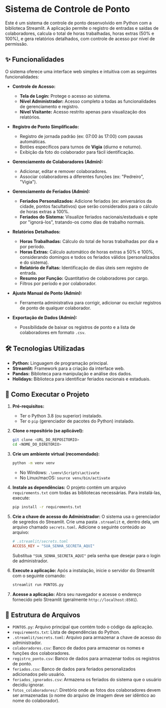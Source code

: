 # Sistema de Controle de Ponto

Este é um sistema de controle de ponto desenvolvido em Python com a biblioteca Streamlit. A aplicação permite o registro de entradas e saídas de colaboradores, calcula o total de horas trabalhadas, horas extras (50% e 100%), e gera relatórios detalhados, com controle de acesso por nível de permissão.

## ✨ Funcionalidades

O sistema oferece uma interface web simples e intuitiva com as seguintes funcionalidades:

- **Controle de Acesso:**
  - **Tela de Login:** Protege o acesso ao sistema.
  - **Nível Administrador:** Acesso completo a todas as funcionalidades de gerenciamento e registro.
  - **Nível Visitante:** Acesso restrito apenas para visualização dos relatórios.

- **Registro de Ponto Simplificado:**
  - Registro de jornada padrão (ex: 07:00 às 17:00) com pausas automáticas.
  - Botões específicos para turnos de **Vigia** (diurno e noturno).
  - Exibição da foto do colaborador para fácil identificação.

- **Gerenciamento de Colaboradores (Admin):**
  - Adicionar, editar e remover colaboradores.
  - Associar colaboradores a diferentes funções (ex: "Pedreiro", "Vigia").

- **Gerenciamento de Feriados (Admin):**
  - **Feriados Personalizados:** Adicione feriados (ex: aniversários da cidade, pontos facultativos) que serão considerados para o cálculo de horas extras a 100%.
  - **Feriados do Sistema:** Visualize feriados nacionais/estaduais e opte por "ignorá-los", tratando-os como dias de trabalho normais.

- **Relatórios Detalhados:**
  - **Horas Trabalhadas:** Cálculo do total de horas trabalhadas por dia e por período.
  - **Horas Extras:** Cálculo automático de horas extras a 50% e 100%, considerando domingos e todos os feriados válidos (personalizados e do sistema).
  - **Relatório de Faltas:** Identificação de dias úteis sem registro de entrada.
  - **Resumo por Função:** Quantitativo de colaboradores por cargo.
  - Filtros por período e por colaborador.

- **Ajuste Manual de Ponto (Admin):**
  - Ferramenta administrativa para corrigir, adicionar ou excluir registros de ponto de qualquer colaborador.

- **Exportação de Dados (Admin):**
  - Possibilidade de baixar os registros de ponto e a lista de colaboradores em formato `.csv`.

## 🛠️ Tecnologias Utilizadas

- **Python:** Linguagem de programação principal.
- **Streamlit:** Framework para a criação da interface web.
- **Pandas:** Biblioteca para manipulação e análise dos dados.
- **Holidays:** Biblioteca para identificar feriados nacionais e estaduais.

## 🚀 Como Executar o Projeto

1.  **Pré-requisitos:**
    - Ter o Python 3.8 (ou superior) instalado.
    - Ter o `pip` (gerenciador de pacotes do Python) instalado.

2.  **Clone o repositório (se aplicável):**
    ```bash
    git clone <URL_DO_REPOSITORIO>
    cd <NOME_DO_DIRETORIO>
    ```

3.  **Crie um ambiente virtual (recomendado):**
    ```bash
    python -m venv venv
    ```
    - No Windows: `.\venv\Scripts\activate`
    - No Linux/macOS: `source venv/bin/activate`

4.  **Instale as dependências:**
    O projeto contém um arquivo `requirements.txt` com todas as bibliotecas necessárias. Para instalá-las, execute:
    ```bash
    pip install -r requirements.txt
    ```

5.  **Crie a chave de acesso do Administrador:**
    O sistema usa o gerenciador de segredos do Streamlit. Crie uma pasta `.streamlit` e, dentro dela, um arquivo chamado `secrets.toml`. Adicione o seguinte conteúdo ao arquivo:
    ```toml
    # .streamlit/secrets.toml
    ACCESS_KEY = "SUA_SENHA_SECRETA_AQUI"
    ```
    Substitua `"SUA_SENHA_SECRETA_AQUI"` pela senha que desejar para o login de administrador.

6.  **Execute a aplicação:**
    Após a instalação, inicie o servidor do Streamlit com o seguinte comando:
    ```bash
    streamlit run PONTOS.py
    ```

7.  **Acesse a aplicação:**
    Abra seu navegador e acesse o endereço fornecido pelo Streamlit (geralmente `http://localhost:8501`).

## 📂 Estrutura de Arquivos

- `PONTOS.py`: Arquivo principal que contém todo o código da aplicação.
- `requirements.txt`: Lista de dependências do Python.
- `.streamlit/secrets.toml`: Arquivo para armazenar a chave de acesso do administrador.
- `colaboradores.csv`: Banco de dados para armazenar os nomes e funções dos colaboradores.
- `registro_ponto.csv`: Banco de dados para armazenar todos os registros de ponto.
- `feriados.csv`: Banco de dados para feriados personalizados adicionados pelo usuário.
- `feriados_ignorados.csv`: Armazena os feriados do sistema que o usuário decidiu ignorar.
- `fotos_colaboradores/`: Diretório onde as fotos dos colaboradores devem ser armazenadas (o nome do arquivo de imagem deve ser idêntico ao nome do colaborador).
